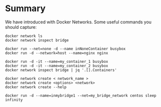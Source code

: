 # Summary

We have introduced with Docker Networks.
Some useful commands you should capture:

```
docker network ls
docker network inspect bridge

docker run --net=none -d --name inNoneContainer busybox
docker run -d --network=host --name=nginx nginx

docker run -d -it --name=my_container_1 busybox
docker run -d -it --name=my_container_2 busybox
docker network inspect bridge | jq '.[].Containers'

docker network create < network_name >
docker network create <options> <network>
docker network create --help

docker run -d --name=inmybridge1 --net=my_bridge_network centos sleep infinity
```
